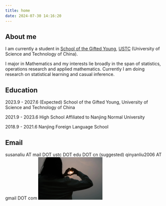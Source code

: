```yaml
---
title: home
date: 2024-07-30 14:16:20
---
```

## About me
 I am currently a student in [School of the Gifted Young](http://en.scgy.ustc.edu.cn/), [USTC](http://en.ustc.edu.cn/) (University of Science and Technology of China).  

 I major in Mathematics and my interests lie broadly in the span of statistics, operations research and applied mathematics. Currently I am doing research on statistical learning and casual inference.

## Education
2023.9 - 2027.6 (Expected)  School of the Gifted Young, University of Science and Technology of China

2021.9 - 2023.6 High School Affiliated to Nanjing Normal University

2018.9 - 2021.6 Nanjing Foreign Language School

## Email
susanaliu AT mail DOT ustc DOT edu DOT cn (suggested)
qinyanliu2006 AT gmail DOT com
<img src=images/sun.jpg style="zoom:20%;"  />